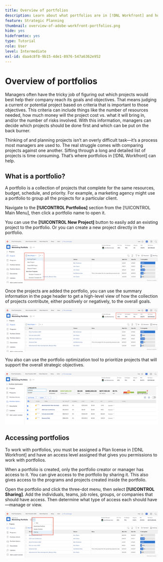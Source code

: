 ```yaml
---
title: Overview of portfolios
description: Learn about what portfolios are in [!DNL Workfront] and how they can help you prioritize projects and compare projects against one another.
feature: Strategic Planning
thumbnail: overview-of-adobe-workfront-portfolios.png
hide: yes
hidefromtoc: yes
type: Tutorial
role: User
level: Intermediate
exl-id: daa4c8f8-9b15-4de1-8976-547a6362e952
---
```

# Overview of portfolios

Managers often have the tricky job of figuring out which projects would best help their company reach its goals and objectives. That means judging a current or potential project based on criteria that is important to those objectives. This criteria can include things like the number of resources needed, how much money will the project cost vs. what it will bring in, and/or the number of risks involved. With this information, managers can decide which projects should be done first and which can be put on the back burner.  

Thinking of and planning projects isn’t an overly difficult task—it’s a process most managers are used to. The real struggle comes with comparing projects against one another. Sifting through a long and detailed list of projects is time consuming. That’s where portfolios in [!DNL  Workfront] can help.

## What is a portfolio? 

A portfolio is a collection of projects that complete for the same resources, budget, schedule, and priority. For example, a marketing agency might use a portfolio to group all the projects for a particular client. 

Navigate to the **[!UICONTROL Portfolios]** section from the [!UICONTROL Main Menu], then click a portfolio name to open it. 

You can use the **[!UICONTROL New Project]** button to easily add an existing project to the portfolio. Or you can create a new project directly in the portfolio.

![An image of the drop-down menu for the [!UICONTROL New Project] button](assets/01-portfolio-management3.png)

Once the projects are added the portfolio, you can use the summary information in the page header to get a high-level view of how the collection of projects contribute, either positively or negatively, to the overall goals. 

![An image of the summary information of the portfolio in the page header](assets/02-portfolio-management1.png)

You also can use the portfolio optimization tool to prioritize projects that will support the overall strategic objectives. 

![An image of prioritizing projects in a portfolio](assets/03-portfolio-management2.png)

## Accessing portfolios

To work with portfolios, you must be assigned a Plan license in [!DNL Workfront] and have an access level assigned that gives you permissions to work with portfolios. 

When a portfolio is created, only the portfolio creator or manager has access to it. You can give access to the portfolio by sharing it. This also gives access to the programs and projects created inside the portfolio. 

Open the portfolio and click the three-dot menu, then select **[!UICONTROL Sharing]**. Add the individuals, teams, job roles, groups, or companies that should have access. Then determine what type of access each should have—manage or view.

![An image of the [!UICONTROL Sharing] option in a [!DNL Workfront] portfolio](assets/04-portfolio-management11.png)

<!--
Pro-tips graphic
If a user can’t access a specific portfolio, make sure it’s shared with them. The Workfront access level determines that a user can access portfolios in general, but sharing makes sure they can see specific portfolios. 
-->

<!--
Learn more graphic and links to documentation articles
* Portfolio overview   
* Create a portfolio 
* Create and manage portfolios 
* Navigate within a portfolio 
* Share a portfolio   
-->
